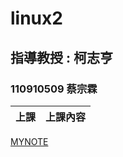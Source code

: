 # linux2 
## 指導教授 : 柯志亨 
### 110910509 蔡宗霖

上課 | 上課內容
----|----
[MYNOTE](https://github.com/Kenttsai1/linux2/blob/main/week14.md)
